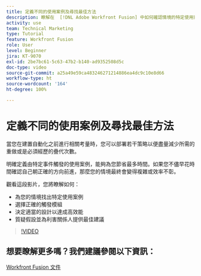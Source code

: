 ```yaml
---
title: 定義不同的使用案例及尋找最佳方法
description: 瞭解在  [!DNL Adobe Workfront Fusion] 中如何確認情境的特定使用案例、決定適當的設計並為利害關係人提供最佳建議。
activity: use
team: Technical Marketing
type: Tutorial
feature: Workfront Fusion
role: User
level: Beginner
jira: KT-9070
exl-id: 2be7bc61-5c63-47b2-b140-ad9352508d5c
doc-type: video
source-git-commit: a25a49e59ca483246271214886ea4dc9c10e8d66
workflow-type: ht
source-wordcount: '164'
ht-degree: 100%

---
```


# 定義不同的使用案例及尋找最佳方法

當您在建置自動化之前進行相關考量時，您可以部署若干策略以便盡量減少所需的重做或是必須經歷的疊代次數。

明確定義由特定事件觸發的使用案例，能夠為您節省最多時間。如果您不儘早花時間確認自己朝正確的方向前進，那麼您的情境最終會變得複雜或效率不彰。

觀看這段影片，您將瞭解如何：

* 為您的情境找出特定使用案例
* 選擇正確的觸發模組
* 決定適當的設計以達成高效能
* 質疑假設並為利害關係人提供最佳建議

>[!VIDEO](https://video.tv.adobe.com/v/335311/?quality=12&learn=on)

## 想要瞭解更多嗎？我們建議參閱以下資訊：

[Workfront Fusion 文件](https://experienceleague.adobe.com/docs/workfront/using/adobe-workfront-fusion/workfront-fusion-2.html?lang=zh-Hant)
